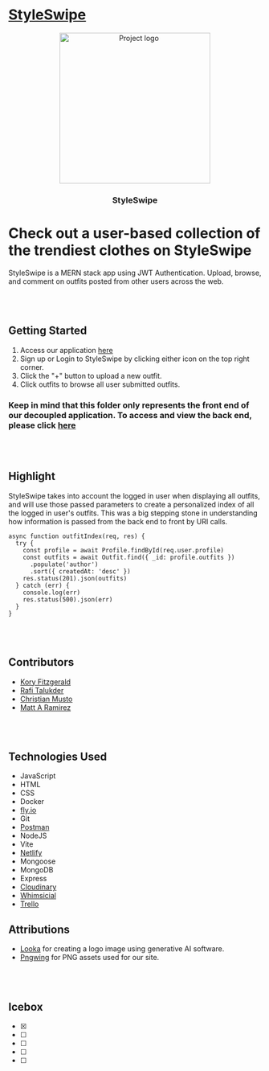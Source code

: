 # [StyleSwipe](https://style-swipe.netlify.app)

<div align="center">
 <img height=300px src="../src/assets/style-swipe.png" alt="Project logo"></a>
</div>

<h3 align="center">StyleSwipe</h3>

# Check out a user-based collection of the trendiest clothes on StyleSwipe

<p>
  StyleSwipe is a MERN stack app using JWT Authentication. Upload, browse, and comment on outfits posted from other users across the web.
</p>
<br></br>

## Getting Started
1. Access our application [here](https://style-swipe.netlify.app)
2. Sign up or Login to StyleSwipe by clicking either icon on the top right corner.
3. Click the "+" button to upload a new outfit.
4. Click outfits to browse all user submitted outfits.

### Keep in mind that this folder only represents the front end of our decoupled application. To access and view the back end, please click [here](https://github.com/korycfitz/StyleSwipe-back-end)

<br></br>

## Highlight
<p>
  StyleSwipe takes into account the logged in user when displaying all outfits, and will use those passed parameters to create a personalized index of all the logged in user's outfits. This was a big stepping stone in understanding how information is passed from the back end to front by URI calls. 
</p>

```
async function outfitIndex(req, res) {
  try {
    const profile = await Profile.findById(req.user.profile)
    const outfits = await Outfit.find({ _id: profile.outfits })
      .populate('author')
      .sort({ createdAt: 'desc' })
    res.status(201).json(outfits)
  } catch (err) {
    console.log(err)
    res.status(500).json(err)
  }
}
```
<br></br>

## Contributors
- [Kory Fitzgerald](https://github.com/korycfitz/)
- [Rafi Talukder](https://github.com/RT527/)
- [Christian Musto](https://github.com/officialmusto/)
- [Matt A Ramirez](https://github.com/mars-1002/)

<br></br>

## Technologies Used

- JavaScript
- HTML
- CSS
- Docker
- [fly.io](https://fly.io/)
- Git
- [Postman](https://www.postman.com/)
- NodeJS
- Vite
- [Netlify](https://www.netlify.com/)
- Mongoose
- MongoDB
- Express
- [Cloudinary](https://cloudinary.com/)
- [Whimsicial](https://whimsical.com/)
- [Trello](https://trello.com/)


## Attributions

- [Looka](https://looka.com/onboarding) for creating a logo image using generative AI software.
- [Pngwing](https://www.pngwing.com/) for PNG assets used for our site.

<br></br>

## Icebox
* [x]
* [ ]
* [ ]
* [ ]
* [ ]